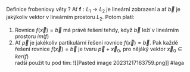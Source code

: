 Definice frobeniovy věty
?
Ať $\mathbf{f}: L_1 \longrightarrow L_2$ je lineární zobrazení a ať $\vec b$ je jakýkoliv vektor v lineárním prostoru $L_2$. Potom platí:
1) Rovnice $f(\vec x)=\vec b$ má právě řešení tehdy, když $\vec b$ leží v lineárním prostoru $im(f)$
2) Ať $\vec p$ je jakékoliv partikulární řešení rovnice $f(\vec x) = \vec b$. Pak každé řešení rovnice  $f(\vec x) = \vec b$ je tvaru $\vec p + \vec x_0$, pro nějáký vektor $\vec x_0 \in ker(f)$  
radši použít tu pod tím:
![[Pasted image 20231217163759.png]]
#laga 